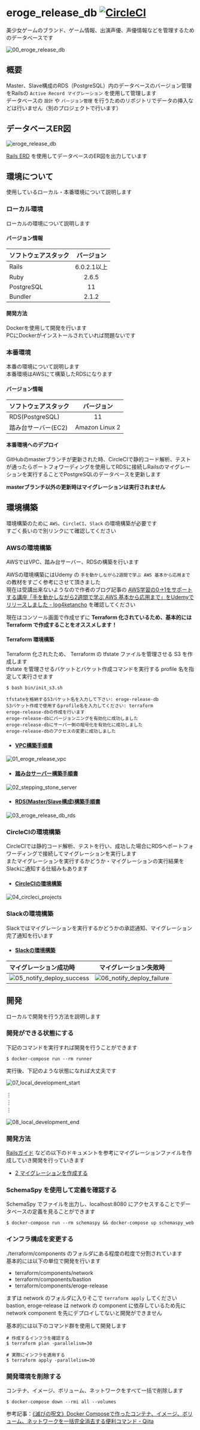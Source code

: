# eroge_release_db [![CircleCI](https://circleci.com/gh/dodonki1223/eroge_release_db/tree/master.svg?style=svg)](https://circleci.com/gh/dodonki1223/eroge_release_db/tree/master)

美少女ゲームのブランド、ゲーム情報、出演声優、声優情報などを管理するためのデータベースです

![00_eroge_release_db](https://raw.githubusercontent.com/dodonki1223/image_garage/master/eroge_release_db/readme/00_eroge_release_db.png)

## 概要

Master、Slave構成のRDS（PostgreSQL）内のデータベースのバージョン管理をRailsの `Active Record マイグレーション` を使用して管理します  
データベースの `設計` や `バージョン管理` を行うためのリポジトリでデータの挿入などは行いません（別のプロジェクトで行います）

## データベースER図

![eroge_release_db](https://raw.githubusercontent.com/dodonki1223/eroge_release_db/master/db/erd/eroge_release_db.png)

[Rails ERD](https://github.com/voormedia/rails-erd) を使用してデータベースのER図を出力しています

## 環境について

使用しているローカル・本番環境について説明します

### ローカル環境

ローカルの環境について説明します

#### バージョン情報

| ソフトウェアスタック | バージョン    |
|:---------------------|:-------------:|
| Rails                | 6.0.2.1以上   |
| Ruby                 | 2.6.5         |
| PostgreSQL           | 11            |
| Bundler              | 2.1.2         |

#### 開発方法

Dockerを使用して開発を行います  
PCにDockerがインストールされていれば問題ないです

### 本番環境

本番の環境について説明します  
本番環境はAWSにて構築したRDSになります  

#### バージョン情報

| ソフトウェアスタック | バージョン     |
|:---------------------|:--------------:|
| RDS(PostgreSQL)      | 11             |
| 踏み台サーバー(EC2)  | Amazon Linux 2 |

#### 本番環境へのデプロイ

GitHubのmasterブランチが更新された時、CircleCIで静的コード解析、テストが通ったらポートフォワーディングを使用してRDSに接続しRailsのマイグレーションを実行することでPostgreSQLのデータベースを更新します  

**masterブランチ以外の更新時はマイグレーションは実行されません**

## 環境構築

環境構築のために `AWS`、`CircleCI`、`Slack` の環境構築が必要です  
すごく長いので別リンクにて確認してください

### AWSの環境構築

AWSではVPC、踏み台サーバー、RDSの構築を行います  

AWSの環境構築にはUdemy の `手を動かしながら2週間で学ぶ AWS 基本から応用まで` の教材をすごく参考にさせて頂きました  
現在は受講出来ないようなので作者のブログ記事の [AWS学習の0→1をサポートする講座「手を動かしながら2週間で学ぶ AWS 基本から応用まで」をUdemyでリリースしました - log4ketancho](https://www.ketancho.net/entry/2018/09/03/074115) を確認してください

現在はコンソール画面で作成せずに **Terraform 化されているため、基本的には Terraform で作成することをオススメします！**

#### Terraform 環境構築

Terraform 化されたため、 Terraform の tfstate ファイルを管理させる S3 を作成します  
tfstate を管理させるバケットとバケット作成コマンドを実行する profile 名を指定して実行させます

```shell
$ bash bin/init_s3.sh

tfstateを格納するS3バケット名を入力して下さい: eroge-release-db
S3バケット作成で使用するprofile名を入力してください: terraform
eroge-release-dbの作成を行います
eroge-release-dbにバージョンニングを有効化に成功しました
eroge-release-dbにサーバー側の暗号化を有効化に成功しました
eroge-release-dbのアクセスの変更に成功しました
```

- #### [VPC構築手順書](https://github.com/dodonki1223/eroge_release_db/blob/master/documents/VPC_CONSTRUCTION.md)

![01_eroge_release_vpc](https://raw.githubusercontent.com/dodonki1223/image_garage/master/eroge_release_db/readme/01_eroge_release_vpc.png)

- #### [踏み台サーバー構築手順書](https://github.com/dodonki1223/eroge_release_db/blob/master/documents/STEPPING_STONE_SERVER_CONSTRUCTION.md)

![02_stepping_stone_server](https://raw.githubusercontent.com/dodonki1223/image_garage/master/eroge_release_db/readme/02_stepping_stone_server.png)

- #### [RDS(Master/Slave構成)構築手順書](https://github.com/dodonki1223/eroge_release_db/blob/master/documents/DB_CONSTRUCTION.md)

![03_eroge_release_db_rds](https://raw.githubusercontent.com/dodonki1223/image_garage/master/eroge_release_db/readme/03_eroge_release_db_rds.png)

### CircleCIの環境構築

CircleCIでは静的コード解析、テストを行い、成功した場合にRDSへポートフォワーディングで接続してマイグレーションを実行します  
またマイグレーションを実行するかどうか・マイグレーションの実行結果をSlackに通知する仕組みもあります

- #### [CircleCIの環境構築](https://github.com/dodonki1223/eroge_release_db/blob/master/documents/CIRCLE_CI_CONSTRUCTION.md)

![04_circleci_projects](https://raw.githubusercontent.com/dodonki1223/image_garage/master/eroge_release_db/readme/04_circleci_projects.png)

### Slackの環境構築

Slackではマイグレーションを実行するかどうかの承認通知、マイグレーション完了通知を行います

- #### [Slackの環境構築](https://github.com/dodonki1223/eroge_release_db/blob/master/documents/SLACK_CONSTRUCTION.md)

| マイグレーション成功時                                                                                                                              | マイグレーション失敗時                                                                                                                              |
|:----------------------------------------------------------------------------------------------------------------------------------------------------|:---------------------------------------------------------------------------------------------------------------------------------------------------:|
| ![05_notify_deploy_success](https://raw.githubusercontent.com/dodonki1223/image_garage/master/eroge_release_db/readme/05_notify_deploy_success.png) | ![06_notify_deploy_failure](https://raw.githubusercontent.com/dodonki1223/image_garage/master/eroge_release_db/readme/06_notify_deploy_failure.png) |

## 開発

ローカルで開発を行う方法を説明します  

### 開発ができる状態にする

下記のコマンドを実行すれば開発を行うことができます

```shell
$ docker-compose run --rm runner
```

実行後、下記のような状態になれば大丈夫です

![07_local_development_start](https://raw.githubusercontent.com/dodonki1223/image_garage/master/eroge_release_db/readme/07_local_development_start.png)

︙  
︙  
︙  

![08_local_development_end](https://raw.githubusercontent.com/dodonki1223/image_garage/master/eroge_release_db/readme/08_local_development_end.png)

### 開発方法

[Railsガイド](https://railsguides.jp/) などの以下のドキュメントを参考にマイグレーションファイルを作成していき開発を行っていきます

- [2 マイグレーションを作成する](https://railsguides.jp/active_record_migrations.html#%E3%83%9E%E3%82%A4%E3%82%B0%E3%83%AC%E3%83%BC%E3%82%B7%E3%83%A7%E3%83%B3%E3%82%92%E4%BD%9C%E6%88%90%E3%81%99%E3%82%8B)


### SchemaSpy を使用して定義を確認する

SchemaSpy でファイルを出力し、localhost:8080 にアクセスすることでデータベースの定義を見ることができます

```shell
$ docker-compose run --rm schemaspy && docker-compose up schemaspy_web
```

### インフラ構成を変更する

./terraform/components のフォルダにある程度の粒度で分割されています  
基本的には以下の単位で開発を行います

- terraform/components/network
- terraform/components/bastion
- terraform/components/eroge-release

まずは network のフォルダに入りそこで `terraform apply` してください  
bastion, eroge-release は network の component に依存しているため先に network component を先にデプロイしてないと開発ができません

基本的には以下のコマンド群を使用して開発します

```shell
# 作成するインフラを確認する
$ terraform plan -parallelism=30

# 実際にインフラを適用する
$ terraform apply -parallelism=30
```

### 開発環境を削除する

コンテナ、イメージ、ボリューム、ネットワークをすべて一括で削除します

```shell
$ docker-compose down --rmi all --volumes
```

参考記事：[《滅びの呪文》Docker Composeで作ったコンテナ、イメージ、ボリューム、ネットワークを一括完全消去する便利コマンド - Qiita](https://qiita.com/suin/items/19d65e191b96a0079417)
